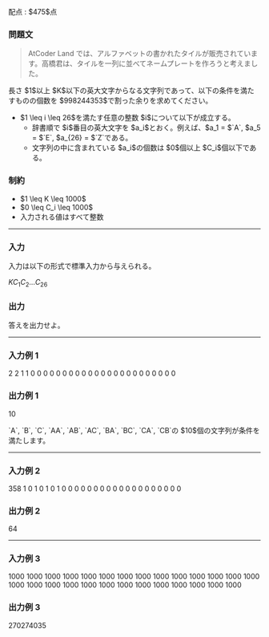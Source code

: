 
<div>

<span>

<span>

<p>
配点 : $475$点
</p>

<div>

<section>

### **問題文**

<blockquote>

<p>
AtCoder Land では、アルファベットの書かれたタイルが販売されています。高橋君は、タイルを一列に並べてネームプレートを作ろうと考えました。
</p>

</blockquote>

<p>
長さ $1$以上 $K$以下の英大文字からなる文字列であって、以下の条件を満たすものの個数を $998244353$で割った余りを求めてください。
</p>

<ul>

<li>
$1 \leq i \leq 26$を満たす任意の整数 $i$について以下が成立する。
<ul>

<li>
辞書順で $i$番目の英大文字を $a_i$とおく。例えば、$a_1 = $`A`, $a_5 = $`E`, $a_{26} = $`Z`である。
</li>

<li>
文字列の中に含まれている $a_i$の個数は $0$個以上 $C_i$個以下である。   
</li>

</ul>

</li>

</ul>

</section>

</div>

<div>

<section>

### **制約**

<ul>

<li>
$1 \leq K \leq 1000$
</li>

<li>
$0 \leq C_i \leq 1000$
</li>

<li>
入力される値はすべて整数
</li>

</ul>

</section>

</div>

---

<div>

<div>

<section>

### **入力**

<p>
入力は以下の形式で標準入力から与えられる。
</p>

<div>

$K$$C_1$$C_2$$\ldots$$C_{26}$
</div>

</section>

</div>

<div>

<section>

### **出力**

<p>
答えを出力せよ。
</p>

</section>

</div>

</div>

---

<div>

<section>

### **入力例 1**

<div>

2
2 1 1 0 0 0 0 0 0 0 0 0 0 0 0 0 0 0 0 0 0 0 0 0 0 0

</div>

</section>

</div>

<div>

<section>

### **出力例 1**

<div>

10

</div>

<p>
`A`, `B`, `C`, `AA`, `AB`, `AC`, `BA`, `BC`, `CA`, `CB`の $10$個の文字列が条件を満たします。
</p>

</section>

</div>

---

<div>

<section>

### **入力例 2**

<div>

358
1 0 1 0 1 0 1 0 0 0 0 0 0 0 0 0 0 0 0 0 0 0 0 0 0 0

</div>

</section>

</div>

<div>

<section>

### **出力例 2**

<div>

64

</div>

</section>

</div>

---

<div>

<section>

### **入力例 3**

<div>

1000
1000 1000 1000 1000 1000 1000 1000 1000 1000 1000 1000 1000 1000 1000 1000 1000 1000 1000 1000 1000 1000 1000 1000 1000 1000 1000

</div>

</section>

</div>

<div>

<section>

### **出力例 3**

<div>

270274035

</div>

</section>

</div>

</span>

</span>

</div>
